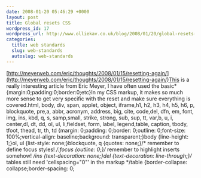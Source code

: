 ```yaml
--- 
date: 2008-01-20 05:46:29 +0000
layout: post
title: Global resets CSS
wordpress_id: 17
wordpress_url: http://www.olliekav.co.uk/blog/2008/01/20/global-resets-css/
categories: 
  title: web standards
  slug: web-standards
  autoslug: web-standards
---
```

[http://meyerweb.com/eric/thoughts/2008/01/15/resetting-again/](http://meyerweb.com/eric/thoughts/2008/01/15/resetting-again/)This is a really interesting article from Eric Meyer, I have often used the basic* {margin:0;padding:0;border:0;etc}In my CSS markup, it makes so much more sense to get very specific with the reset and make sure everything is covered.html, body, div, span, applet, object, iframe,h1, h2, h3, h4, h5, h6, p, blockquote, pre,a, abbr, acronym, address, big, cite, code,del, dfn, em, font, img, ins, kbd, q, s, samp,small, strike, strong, sub, sup, tt, var,b, u, i, center,dl, dt, dd, ol, ul, li,fieldset, form, label, legend,table, caption, tbody, tfoot, thead, tr, th, td {margin: 0;padding: 0;border: 0;outline: 0;font-size: 100%;vertical-align: baseline;background: transparent;}body {line-height: 1;}ol, ul {list-style: none;}blockquote, q {quotes: none;}/* remember to define focus styles! */:focus {outline: 0;}/* remember to highlight inserts somehow! */ins {text-decoration: none;}del {text-decoration: line-through;}/* tables still need 'cellspacing="0"' in the markup */table {border-collapse: collapse;border-spacing: 0;
